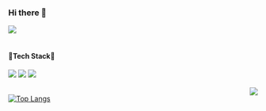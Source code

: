 ### Hi there 👋
  <a href="mailto:choiseoyeon0223@gmail.com"><img src="https://img.shields.io/badge/Gmail-red?style=plastic&logo=Gmail&logoColor=white&link=choiseoyeon0223@gmail.com"/></a>
<br/>
<br/>

#### 🌵Tech Stack🌵
<div>
<img src="https://img.shields.io/badge/Java-green?style=plastic&logo=Java&logoColor=007396"/>
<img src="https://img.shields.io/badge/Python-lightyellow?style=plastic&logo=Python&logoColor=3776AB"/>
<img src="https://img.shields.io/badge/MySQL-lightblue?style=plastic&logo=MySQl&logoColor=4479A1"/>
</div>

<!--
#### 🌄 Studying
<img src="https://img.shields.io/badge/JavaScript-F7DF1E?style=plastic&logo=JavaScript&logoColor=black"/>
<br/>
-->
<br/>
<img align='right' src="http://mazassumnida.wtf/api/v2/generate_badge?boj=com10493">


[![Top Langs](https://github-readme-stats.vercel.app/api/top-langs/?username=CSeoyeon&layout=compact)](https://github.com/CSeoyeon/github-readme-stats)




<!--
**CSeoyeon/Cseoyeon** is a ✨ _special_ ✨ repository because its `README.md` (this file) appears on your GitHub profile.

Here are some ideas to get you started:

- 🔭 I’m currently working on ...
- 🌱 I’m currently learning ...
- 👯 I’m looking to collaborate on ...
- 🤔 I’m looking for help with ...
- 💬 Ask me about ...
- 📫 How to reach me: ...
- 😄 Pronouns: ...
- ⚡ Fun fact: ...
-->
